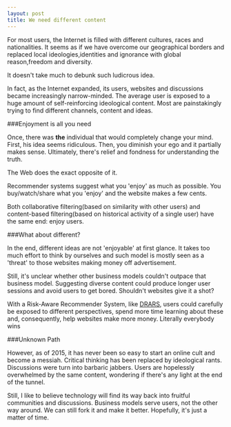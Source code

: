 ```yaml
---
layout: post
title: We need different content
---
```



For most users, the Internet is filled with different cultures, races and nationalities. It seems as if we have overcome our geographical borders and replaced local ideologies,identities and ignorance  with global reason,freedom and diversity.
 
It doesn't take much to debunk such ludicrous idea.

In fact, as the Internet expanded, its users, websites and discussions became increasingly narrow-minded. The average user is exposed to a huge amount of self-reinforcing ideological content. Most are painstakingly trying to find different channels, content and ideas.

###Enjoyment is all you need

Once, there was **the** individual that would completely change your mind.  First, his idea seems ridiculous. Then, you diminish your ego and it partially makes sense. Ultimately, there's relief and fondness for understanding the truth.

The Web does the exact opposite of it. 

Recommender systems suggest what you 'enjoy' as much as possible. You buy/watch/share what  you 'enjoy' and the website makes a few cents. 

Both collaborative  filtering(based on similarity with other users) and content-based filtering(based on historical activity of a single user) have the same end: enjoy users.

###What about different?

In the end, different ideas are not 'enjoyable' at first glance. It takes too much effort to think by ourselves and such model is mostly seen as a  'threat' to those websites making money off advertisement. 

Still, it's unclear whether other business models couldn't outpace that business model. Suggesting diverse content could produce longer user sessions and avoid users to get bored. Shouldn't websites give it a shot? 

With a Risk-Aware Recommender System, like [DRARS](https://tel.archives-ouvertes.fr/tel-01026136/document), users could carefully be exposed to different perspectives, spend more time learning about these and, consequently, help websites make more money. Literally everybody wins


###Unknown Path

However, as of 2015, it has never been so easy to start an online cult and become a messiah. Critical thinking has been replaced by ideological rants. Discussions were turn into barbaric jabbers. Users are hopelessly overwhelmed by the same content, wondering if there's any light at the end of the tunnel.

Still, I like to believe technology will find its way back into fruitful communities and discussions. Business models serve users, not the other way around. We can still fork it and make it better. Hopefully, it's just a matter of time.



  